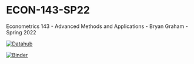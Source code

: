 # ECON-143-SP22

Econometrics 143 - Advanced Methods and Applications - Bryan Graham - Spring 2022

 [![Datahub](https://img.shields.io/badge/Launch-UCB%20Datahub-blue.svg)](http://datahub.berkeley.edu/user-redirect/interact?account=ds-modules&repo=ECON-143-SP22&branch=main&path=)

[![Binder](https://mybinder.org/badge_logo.svg)](https://mybinder.org/v2/gh/ds-modules/ECON-143-SP22/master)
